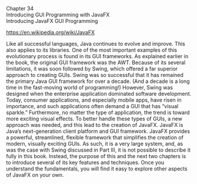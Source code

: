 Chapter 34  
Introducing GUI Programming with JavaFX    
Introducing JavaFX GUI Programming  

https://en.wikipedia.org/wiki/JavaFX

Like all successful languages, Java continues to evolve and improve. This also applies to its
libraries. One of the most important examples of this evolutionary process is found in its
GUI frameworks. As explained earlier in the book, the original GUI framework was the AWT.
Because of its several limitations, it was soon followed by Swing, which offered a far superior
approach to creating GUIs. Swing was so successful that it has remained the primary Java
GUI framework for over a decade. (And a decade is a long time in the fast-moving world of
programming!) However, Swing was designed when the enterprise application dominated
software development. Today, consumer applications, and especially mobile apps, have risen
in importance, and such applications often demand a GUI that has “visual sparkle.”
Furthermore, no matter the type of application, the trend is toward more exciting visual
effects. To better handle these types of GUIs, a new approach was needed, and this lead to
the creation of JavaFX. JavaFX is Java’s next-generation client platform and GUI framework.
JavaFX provides a powerful, streamlined, flexible framework that simplifies the creation
of modern, visually exciting GUIs. As such, it is a very large system, and, as was the case with
Swing discussed in Part III, it is not possible to describe it fully in this book. Instead, the
purpose of this and the next two chapters is to introduce several of its key features and
techniques. Once you understand the fundamentals, you will find it easy to explore other
aspects of JavaFX on your own.